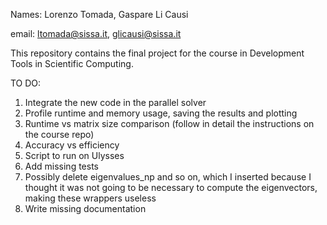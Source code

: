 Names: Lorenzo Tomada, Gaspare Li Causi

email: ltomada@sissa.it, glicausi@sissa.it

This repository contains the final project for the course in Development Tools in Scientific Computing.


TO DO:
1) Integrate the new code in the parallel solver
2) Profile runtime and memory usage, saving the results and plotting
3) Runtime vs matrix size comparison (follow in detail the instructions on the course repo)
4) Accuracy vs efficiency
5) Script to run on Ulysses
6) Add missing tests
7) Possibly delete eigenvalues\_np and so on, which I inserted because I thought it was not going to be necessary to compute the eigenvectors, making these wrappers useless
8) Write missing documentation
